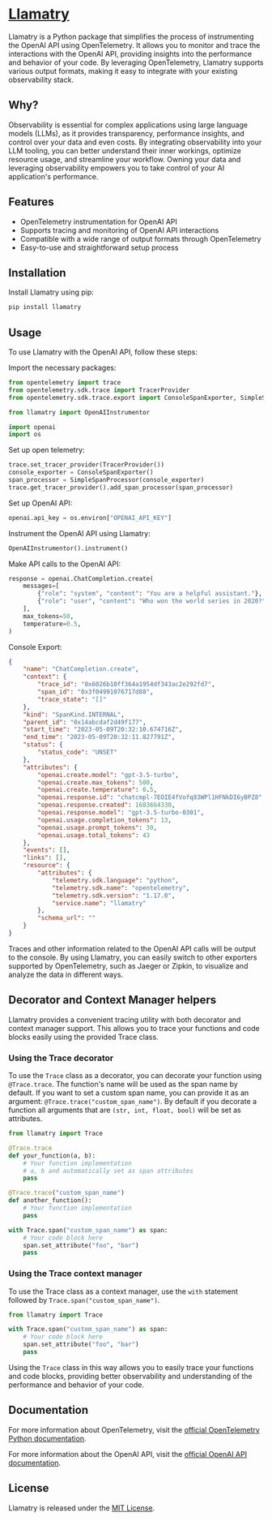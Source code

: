 # [Llamatry](https://github.com/jxnl/llamatry)

Llamatry is a Python package that simplifies the process of instrumenting the OpenAI API using OpenTelemetry. It allows you to monitor and trace the interactions with the OpenAI API, providing insights into the performance and behavior of your code. By leveraging OpenTelemetry, Llamatry supports various output formats, making it easy to integrate with your existing observability stack.

## Why?

Observability is essential for complex applications using large language models (LLMs), as it provides transparency, performance insights, and control over your data and even costs. By integrating observability into your LLM tooling, you can better understand their inner workings, optimize resource usage, and streamline your workflow. Owning your data and leveraging observability empowers you to take control of your AI application's performance.

## Features

* OpenTelemetry instrumentation for OpenAI API
* Supports tracing and monitoring of OpenAI API interactions
* Compatible with a wide range of output formats through OpenTelemetry
* Easy-to-use and straightforward setup process

## Installation

Install Llamatry using pip:

```bash
pip install llamatry
```

## Usage

To use Llamatry with the OpenAI API, follow these steps:

Import the necessary packages:

```python
from opentelemetry import trace
from opentelemetry.sdk.trace import TracerProvider
from opentelemetry.sdk.trace.export import ConsoleSpanExporter, SimpleSpanProcessor

from llamatry import OpenAIInstrumentor

import openai
import os
```

Set up open telemetry:

```python
trace.set_tracer_provider(TracerProvider())
console_exporter = ConsoleSpanExporter()
span_processor = SimpleSpanProcessor(console_exporter)
trace.get_tracer_provider().add_span_processor(span_processor)
```

Set up OpenAI API:

```python
openai.api_key = os.environ["OPENAI_API_KEY"]
```

Instrument the OpenAI API using Llamatry:

```python
OpenAIInstrumentor().instrument()
```

Make API calls to the OpenAI API:

```python
response = openai.ChatCompletion.create(
    messages=[
        {"role": "system", "content": "You are a helpful assistant."},
        {"role": "user", "content": "Who won the world series in 2020?"},
    ],
    max_tokens=50,
    temperature=0.5,
)
```

Console Export:

```json
{
    "name": "ChatCompletion.create",
    "context": {
        "trace_id": "0x6026b10ff364a1954df343ac2e292fd7",
        "span_id": "0x3f04991076717d88",
        "trace_state": "[]"
    },
    "kind": "SpanKind.INTERNAL",
    "parent_id": "0x14abcdaf2d49f177",
    "start_time": "2023-05-09T20:32:10.674716Z",
    "end_time": "2023-05-09T20:32:11.827791Z",
    "status": {
        "status_code": "UNSET"
    },
    "attributes": {
        "openai.create.model": "gpt-3.5-turbo",
        "openai.create.max_tokens": 500,
        "openai.create.temperature": 0.5,
        "openai.response.id": "chatcmpl-7EOIE4fVofq83WPl1HFNkDI6yBPZ8",
        "openai.response.created": 1683664330,
        "openai.response.model": "gpt-3.5-turbo-0301",
        "openai.usage.completion_tokens": 13,
        "openai.usage.prompt_tokens": 30,
        "openai.usage.total_tokens": 43
    },
    "events": [],
    "links": [],
    "resource": {
        "attributes": {
            "telemetry.sdk.language": "python",
            "telemetry.sdk.name": "opentelemetry",
            "telemetry.sdk.version": "1.17.0",
            "service.name": "llamatry"
        },
        "schema_url": ""
    }
}
```

Traces and other information related to the OpenAI API calls will be output to the console. By using Llamatry, you can easily switch to other exporters supported by OpenTelemetry, such as Jaeger or Zipkin, to visualize and analyze the data in different ways.

## Decorator and Context Manager helpers

Llamatry provides a convenient tracing utility with both decorator and context manager support. This allows you to trace your functions and code blocks easily using the provided Trace class.

### Using the Trace decorator

To use the `Trace` class as a decorator, you can decorate your function using `@Trace.trace`. The function's name will be used as the span name by default. If you want to set a custom span name, you can provide it as an argument: `@Trace.trace("custom_span_name")`. By default if you decorate a function all arguments that are `(str, int, float, bool)` will be set as attributes.

```python
from llamatry import Trace

@Trace.trace
def your_function(a, b):
    # Your function implementation
    # a, b and automatically set as span attributes
    pass

@Trace.trace("custom_span_name")
def another_function():
    # Your function implementation
    pass

with Trace.span("custom_span_name") as span:
    # Your code block here
    span.set_attribute("foo", "bar")
    pass
```

### Using the Trace context manager

To use the Trace class as a context manager, use the `with` statement followed by `Trace.span("custom_span_name")`.

```python
from llamatry import Trace

with Trace.span("custom_span_name") as span:
    # Your code block here
    span.set_attribute("foo", "bar")
    pass
```

Using the `Trace` class in this way allows you to easily trace your functions and code blocks, providing better observability and understanding of the performance and behavior of your code.

## Documentation

For more information about OpenTelemetry, visit the [official OpenTelemetry Python documentation](https://opentelemetry-python.readthedocs.io/en/stable/).

For more information about the OpenAI API, visit the [official OpenAI API documentation](https://beta.openai.com/docs/).

## License

Llamatry is released under the [MIT License](https://opensource.org/licenses/MIT).
